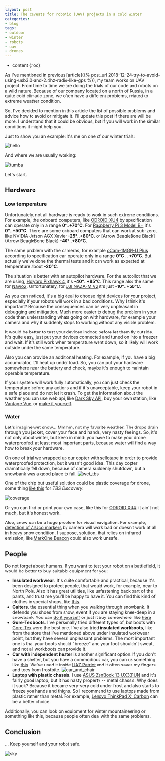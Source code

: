 ```yaml
---
layout: post
title: The caveats for robotic (UAV) projects in a cold winter
categories:
- blog
tags:
- outdoor
- winter
- robots
- uav
- drones
---
```


* content
{:toc}

As I've mentioned in previous [article]({% post_url 2018-12-24-try-to-avoid-using-usb3.0-and-2.4hz-radio-like-gps %}), my team works on UAV project. From time to time we are doing the trials of our code and robots on a wild nature.
Because of our company located on a north of Russia, in a quite cold climatic zone, we often have a different problems, related to extreme weather condition.

So, I've decided to mention in this article the list of possible problems and advice how to avoid or mitigate it. I'll update this post if there are will be more. I understand that it could be obvious, but if you will work in the similar conditions it might help you.

Just to show you an example: it's me on one of our winter trials:

![hello](/assets/images/robotics-and-uav-projects-cold-weather/hello.jpg)

And where we are usually working:

![tumba](/assets/images/robotics-and-uav-projects-cold-weather/tumba.jpg)

Let's start.


## Hardware

### Low temperature

Unfortunately, not all hardware is ready to work in such extreme conditions. For example, the onboard computers, like [ODROID-XU4](https://forum.odroid.com/viewtopic.php?t=20864) by specification can operate only in a range **0°**..**+70°C**. For [Raspberry Pi 3 Model B+](https://static.raspberrypi.org/files/product-briefs/Raspberry-Pi-Model-Bplus-Product-Brief.pdf) it's **0°**..**+50°C**. There are some onboard computers that can work at sub-zero, like [NVIDIA Jetson AGX Xavier](https://devblogs.nvidia.com/nvidia-jetson-agx-xavier-32-teraops-ai-robotics/) **-25°**..**+80°C**, or [Arrow BeagleBone Black](Arrow BeagleBone Black) **-40°**..**+80°C**.

The same problem with the cameras, for example [oCam-1MGN-U Plus](https://www.hardkernel.com/shop/ocam-1mgn-u-plus-1mp-usb3-0-mono-global-shutter/) according to specification can operate only in a range **0°C** .. **+70°C**. But actually we've done the thermal tests and it can work as expected at temperature about **-20°C**.

The situation is better with an autopilot hardware. For the autopilot that we are using, [Holybro Pixhawk 4](https://docs.px4.io/en/flight_controller/pixhawk4.html), it's **-40°**..**+85°C**. This range also the same for [Navio2](https://store.emlid.com/product/navio2/). Unfortunately, for [DJI NAZA-M V2](https://www.dji.com/naza-m-v2/spec_v1-doc) it's just **-10°**..**+50°C**.

As you can noticed, it's a big deal to choose right devices for your project, especially if your robots will work in a bad conditions. Why I think it's important? Because the consequences can be very unpleasant in debugging and mitigation. Much more easier to debug the problem in your code than understanding whats going on with hardware, for example your camera and why it suddenly stops to working without any visible problem.

It would be better to test your devices indoor, before let them fly outside. It's quite easy, just put your devices connected and tuned on into a freezer and wait. If it's still work when temperature went down, so it likely will work outside under the same temperature.

Also you can provide an additional heating. For example, if you have a big accumulator, it'll heat up under load. So, you can put your hardware somewhere near the battery and check, maybe it's enough to maintain operable temperature.

If your system will work fully automatically, you can just check the temperature before any actions and if it's unacceptable, keep your robot in a safe place and do not let it crash. To get the information about the weather you can use web api, like [Dark Sky API](https://darksky.net/dev), buy your own station, like [Vantage Vue](https://www.davisinstruments.com/solution/vantage-vue/), or [make it yourself](https://www.instructables.com/id/Complete-DIY-Raspberry-Pi-Weather-Station-with-Sof/).

### Water

Let's imagine wet snow... Mmmm, not my favorite weather. The drops drain through you jacket, cover your face and hands, very nasty feelings.
So, it's not only about winter, but keep in mind: you have to make your drone waterproofed, at least most important parts, because water will find a way how to break your hardware.

On one of trial we wrapped up our copter with sellotape in order to provide waterproofed protection, but it wasn't good idea. This day copter dramatically fell down, because of camera suddenly shutdown, but a snowbank was a good place to fall.
![wet_tbs](/assets/images/robotics-and-uav-projects-cold-weather/wet_tbs.jpg)

One of the chip but useful solution could be plastic coverage for drone, some thing [like this](https://www.ebay.ie/itm/201379747797) for *TBS Discovery*.

![coverage](/assets/images/robotics-and-uav-projects-cold-weather/tbs-cover.jpg)

Or you can find or print your own case, like this for [ODROID XU4](https://www.thingiverse.com/thing:3225094). it ain't not much, but it's honest work.

Also, snow can be a huge problem for visual navigation. For example, [detection of ArUco markers](https://docs.opencv.org/4.0.0/d5/dae/tutorial_aruco_detection.html) by camera will work bad or doesn't work at all in heavy snow condition. I suppose, solution, that relies on infrared emission, like [MarkOne Beacon](https://irlock.com/products/markone-beacon-v2-0) could also work unsafe.

## People

Do not forget about humans. If you want to test your robot on a battlefield, it would be better to buy suitable equipment for you:
* **Insulated workwear**. It's quite comfortable and practical, because it's been designed to protect people, that would work, for example, near to North Pole. Also it has great utilities, like unfastening back part of the pants, and trust me you'll be happy to have it. You can find this kind of clothes in special shops, like [this](https://en.vostok.ru/catalog/).
* **Gaiters**. the essential thing when you walking through snowbank. It defends you shoes from snow, event if you are staying knee-deep in a snowbank. You can [do it yourself](https://www.survivalkit.com/blog/diy-simple-but-very-effective-hiking-gaiters/) or just it buy somewhere, like [here](https://www.berghaus.com/on/demandware.store/Sites-brggbgbp-Site/en_MU/GeoShow-Product?pid=433091)
* **Gore-Tex boots**. I've personally tried different types of, but boots with [Gore-Tex](https://en.wikipedia.org/wiki/Gore-Tex) were the best one. I've also tried **insulated workboots**, like from the store that I've mentioned above under insulated workwear point, but they have several unpleasant problems. The most important one is that your boots should "breeze" and your foot shouldn't sweat, and not all workboots can provide it.
* **Car with independent heater** is another significant option. If you don't have a shelter, but you have a commodious car, you can us something like [this](http://www.branoslovakia.sk/en/index.php?id=30). We've used it inside [UAZ Patriot](https://uaz.global/cars/suv/upgraded-patriot) and it often saves my fingers and toes from frostbite. ![car_and_chair](/assets/images/robotics-and-uav-projects-cold-weather/car_and_chair.jpg)
* **Laptop with plastic chassis**. I use [ASUS ZenBook 13 UX331UN](https://www.asus.com/us/Laptops/ASUS-ZenBook-13-UX331UN/) and it's fairly good laptop, but it has nasty property -- metal chassis. Why does it suck? Because it became very-very cold under frost and also starts to freeze you hands and thighs. So I recommend to use laptops made from plastic rather than metal. For example, [Lenovo ThinkPad X1 Carbon](https://www.lenovo.com/us/en/laptops/thinkpad/thinkpad-x/ThinkPad-X1-Carbon-6th-Gen/p/22TP2TXX16G) can be a better choice.

Additionally, you can look on equipment for winter mountaineering or something like this, because people often deal with the same problems.

## Conclusion

...
Keep yourself and your robot safe.

![sky](/assets/images/robotics-and-uav-projects-cold-weather/sky.jpg)
